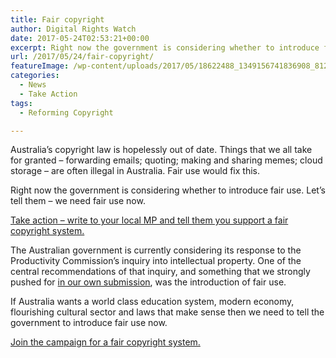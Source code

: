 ```yaml
---
title: Fair copyright
author: Digital Rights Watch
date: 2017-05-24T02:53:21+00:00
excerpt: Right now the government is considering whether to introduce fair use. Let’s tell them – we need fair use now.
url: /2017/05/24/fair-copyright/
featureImage: /wp-content/uploads/2017/05/18622488_1349156741836908_8126302163115749940_n.png
categories:
  - News
  - Take Action
tags:
  - Reforming Copyright

---
```

Australia’s copyright law is hopelessly out of date. Things that we all take for granted – forwarding emails; quoting; making and sharing memes; cloud storage – are often illegal in Australia. Fair use would fix this.

Right now the government is considering whether to introduce fair use. Let’s tell them – we need fair use now.

[Take action &#8211; write to your local MP and tell them you support a fair copyright system.][1]

The Australian government is currently considering its response to the Productivity Commission&#8217;s inquiry into intellectual property. One of the central recommendations of that inquiry, and something that we strongly pushed for [in our own submission][2], was the introduction of fair use.

If Australia wants a world class education system, modern economy, flourishing cultural sector and laws that make sense then we need to tell the government to introduce fair use now.

[Join the campaign for a fair copyright system.][1]

 [1]: https://www.faircopyright.org.au/take-action
 [2]: http://digitalrightswatch.org.au/2016/06/08/254/